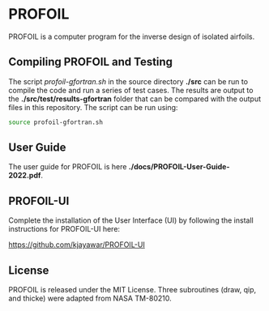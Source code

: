 # PROFOIL

PROFOIL is a computer program for the inverse design of isolated airfoils.  

## Compiling PROFOIL and Testing

The script _profoil-gfortran.sh_ in the source directory **./src** can
be run to compile the code 
and run a series of test cases.  The results are output to the
**./src/test/results-gfortran** folder that can be compared with the
output files in this repository.  The script can be run using:

```sh
source profoil-gfortran.sh
```

## User Guide

The user guide for PROFOIL is here **./docs/PROFOIL-User-Guide-2022.pdf**.

## PROFOIL-UI

Complete the installation of the User Interface (UI) by following the install instructions for PROFOIL-UI here:

https://github.com/kjayawar/PROFOIL-UI

## License

PROFOIL is released under the MIT License.  Three subroutines (draw, qip, and thicke) were adapted from NASA TM-80210.
